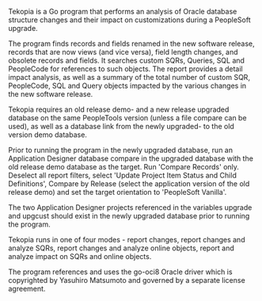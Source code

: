 Tekopia is a Go program that performs an analysis of Oracle database structure changes and their impact on customizations during a PeopleSoft upgrade.

The program finds records and fields renamed in the new software release, records that are now views (and vice versa), field length changes, and obsolete records and fields. It searches custom SQRs, Queries, SQL and PeopleCode for references to such objects. The report provides a detail impact analysis, as well as a summary of the total number of custom SQR, PeopleCode, SQL and Query objects impacted by the various changes in the new software release.

Tekopia requires an old release demo- and a new release upgraded database on the same PeopleTools version (unless a file compare can be used), as well as a database link from the newly upgraded- to the old version demo database.

Prior to running the program in the newly upgraded database, run an Application Designer database compare in the upgraded database with the old release demo database as the target. Run 'Compare Records' only. Deselect all report filters, select 'Update Project Item Status and Child Definitions', Compare by Release (select the application version of the old release demo) and set the target orientation to 'PeopleSoft Vanilla'.

The two Application Designer projects referenced in the variables upgrade and upgcust should exist in the newly upgraded database prior to running the program.

Tekopia runs in one of four modes - report changes, report changes and analyze SQRs, report changes and analyze online objects, report and analyze impact on SQRs and online objects.

The program references and uses the go-oci8 Oracle driver which is copyrighted by Yasuhiro Matsumoto and governed by a separate license agreement.
